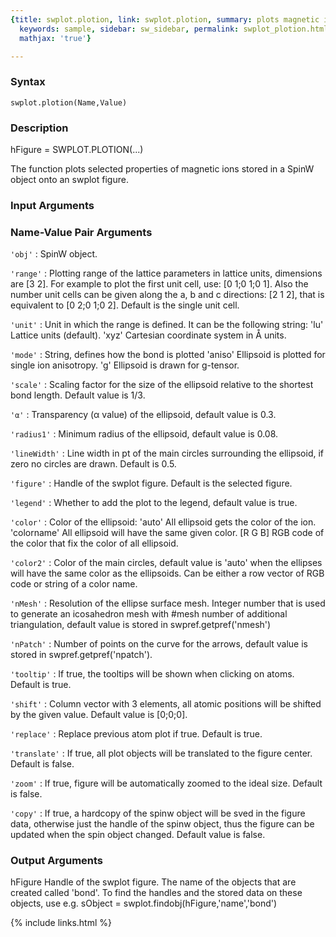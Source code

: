 ```yaml
---
{title: swplot.plotion, link: swplot.plotion, summary: plots magnetic ion properties,
  keywords: sample, sidebar: sw_sidebar, permalink: swplot_plotion.html, folder: swplot,
  mathjax: 'true'}

---
```


### Syntax

`swplot.plotion(Name,Value)`

### Description

hFigure = SWPLOT.PLOTION(...)
 
The function plots selected properties of magnetic ions stored in a SpinW
object onto an swplot figure.
 

### Input Arguments

### Name-Value Pair Arguments

`'obj'`
: SpinW object.

`'range'`
: Plotting range of the lattice parameters in lattice units,
  dimensions are [3 2]. For example to plot the first unit cell,
  use: [0 1;0 1;0 1]. Also the number unit cells can be given
  along the a, b and c directions: [2 1 2], that is equivalent to
  [0 2;0 1;0 2]. Default is the single unit cell.

`'unit'`
: Unit in which the range is defined. It can be the following
  string:
      'lu'        Lattice units (default).
      'xyz'       Cartesian coordinate system in Å units.

`'mode'`
: String, defines how the bond is plotted
      'aniso'     Ellipsoid is plotted for single ion anisotropy.
      'g'     	Ellipsoid is drawn for g-tensor.

`'scale'`
: Scaling factor for the size of the ellipsoid relative to the 
  shortest bond length. Default value is 1/3.

`'α'`
:   Transparency (α value) of the ellipsoid, default value is 
  0.3.

`'radius1'`
: Minimum radius of the ellipsoid, default value is 0.08.

`'lineWidth'`
: Line width in pt of the main circles surrounding the ellipsoid, 
  if zero no circles are drawn. Default is 0.5.

`'figure'`
: Handle of the swplot figure. Default is the selected figure.

`'legend'`
: Whether to add the plot to the legend, default value is true.

`'color'`
: Color of the ellipsoid:
      'auto'      All ellipsoid gets the color of the ion.
      'colorname' All ellipsoid will have the same given color.
      [R G B]     RGB code of the color that fix the color of all
                  ellipsoid.

`'color2'`
: Color of the main circles, default value is 'auto' when the ellipses
  will have the same color as the ellipsoids. Can be either a row
  vector of RGB code or string of a color name.

`'nMesh'`
: Resolution of the ellipse surface mesh. Integer number that is
  used to generate an icosahedron mesh with #mesh number of
  additional triangulation, default value is stored in
  swpref.getpref('nmesh')

`'nPatch'`
: Number of points on the curve for the arrows, default
  value is stored in swpref.getpref('npatch').

`'tooltip'`
: If true, the tooltips will be shown when clicking on atoms.
  Default is true.

`'shift'`
: Column vector with 3 elements, all atomic positions will be
  shifted by the given value. Default value is [0;0;0].

`'replace'`
: Replace previous atom plot if true. Default is true.

`'translate'`
: If true, all plot objects will be translated to the figure
  center. Default is false.

`'zoom'`
: If true, figure will be automatically zoomed to the ideal size.
  Default is false.

`'copy'`
: If true, a hardcopy of the spinw object will be sved in the
  figure data, otherwise just the handle of the spinw object, 
  thus the figure can be updated when the spin object changed.
  Default value is false. 

### Output Arguments

hFigure           Handle of the swplot figure.
The name of the objects that are created called 'bond'. To find the
handles and the stored data on these objects, use e.g.
  sObject = swplot.findobj(hFigure,'name','bond')

{% include links.html %}
